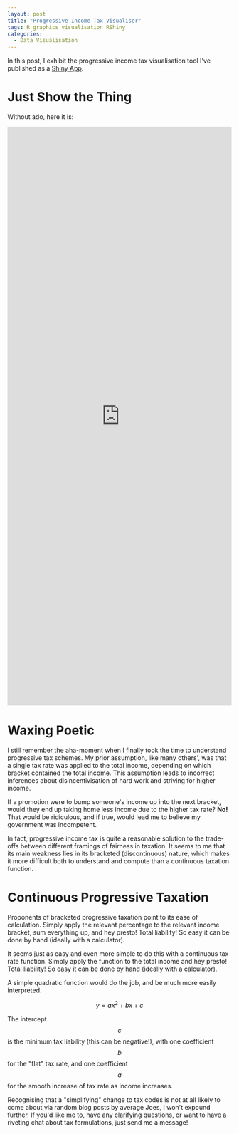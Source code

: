 ```yaml
---
layout: post
title: "Progressive Income Tax Visualiser"
tags: R graphics visualisation RShiny
categories: 
  - Data Visualisation
---
```


In this post, I exhibit the progressive income tax visualisation tool I've published as a [Shiny App](https://chrob.shinyapps.io/taxvis/).

# Just Show the Thing

Without ado, here it is:

<iframe height="1300" width="100%" frameborder="yes" src="https://chrob.shinyapps.io/taxvis/"> </iframe>

# Waxing Poetic

I still remember the aha-moment when I finally took the time to understand progressive tax schemes. My prior assumption, like many others', was that a single tax rate was applied to the total income, depending on which bracket contained the total income. This assumption leads to incorrect inferences about disincentivisation of hard work and striving for higher income. 

If a promotion were to bump someone's income up into the next bracket, would they end up taking home less income due to the higher tax rate? **No!** That would be ridiculous, and if true, would lead me to believe my government was incompetent.

In fact, progressive income tax is quite a reasonable solution to the trade-offs between different framings of fairness in taxation. It seems to me that its main weakness lies in its bracketed (discontinuous) nature, which makes it more difficult both to understand and compute than a continuous taxation function. 

# Continuous Progressive Taxation

Proponents of bracketed progressive taxation point to its ease of calculation. Simply apply the relevant percentage to the relevant income bracket, sum everything up, and hey presto! Total liability! So easy it can be done by hand (ideally with a calculator).

It seems just as easy and even more simple to do this with a continuous tax rate function. Simply apply the function to the total income and hey presto! Total liability! So easy it can be done by hand  (ideally with a calculator).

A simple quadratic function would do the job, and be much more easily interpreted. 

$$y = ax^2 + bx + c$$

The intercept $$c$$ is the minimum tax liability (this can be negative!), with one coefficient $$b$$ for the "flat" tax rate, and one coefficient $$a$$ for the smooth increase of tax rate as income increases.

Recognising that a "simplifying" change to tax codes is not at all likely to come about via random blog posts by average Joes, I won't expound further. If you'd like me to, have any clarifying questions, or want to have a riveting chat about tax formulations, just send me a message!
